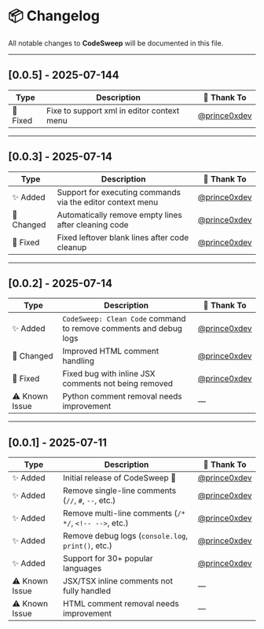 # 📦 Changelog

All notable changes to **CodeSweep** will be documented in this file.

---


## [0.0.5] - 2025-07-144

| Type     | Description                                                                 | 👤 Thank To             |
|----------|-----------------------------------------------------------------------------|-----------------------
| 🐛 Fixed  | Fixe to support xml in editor context menu                             | [@prince0xdev](https://github.com/prince0xdev) |

---

## [0.0.3] - 2025-07-14

| Type     | Description                                                                 | 👤 Thank To             |
|----------|-----------------------------------------------------------------------------|-------------------------|
| ✨ Added  | Support for executing commands via the editor context menu                 | [@prince0xdev](https://github.com/prince0xdev) |
| 🔧 Changed | Automatically remove empty lines after cleaning code                      | [@prince0xdev](https://github.com/prince0xdev) |
| 🐛 Fixed  | Fixed leftover blank lines after code cleanup                              | [@prince0xdev](https://github.com/prince0xdev) |

---

## [0.0.2] - 2025-07-14

| Type     | Description                                                                 | 👤 Thank To             |
|----------|-----------------------------------------------------------------------------|-------------------------|
| ✨ Added  | `CodeSweep: Clean Code` command to remove comments and debug logs          | [@prince0xdev](https://github.com/prince0xdev) |
| 🔧 Changed | Improved HTML comment handling                                             | [@prince0xdev](https://github.com/prince0xdev) |
| 🐛 Fixed  | Fixed bug with inline JSX comments not being removed                       | [@prince0xdev](https://github.com/prince0xdev) |
| ⚠️ Known Issue | Python comment removal needs improvement                              | —                       |

---

## [0.0.1] - 2025-07-11

| Type     | Description                                                                 | 👤 Thank To             |
|----------|-----------------------------------------------------------------------------|-------------------------|
| ✨ Added  | Initial release of CodeSweep 🚀                                             | [@prince0xdev](https://github.com/prince0xdev) |
| ✨ Added  | Remove single-line comments (`//`, `#`, `--`, etc.)                         | [@prince0xdev](https://github.com/prince0xdev) |
| ✨ Added  | Remove multi-line comments (`/* */`, `<!-- -->`, etc.)                      | [@prince0xdev](https://github.com/prince0xdev) |
| ✨ Added  | Remove debug logs (`console.log`, `print()`, etc.)                          | [@prince0xdev](https://github.com/prince0xdev) |
| ✨ Added  | Support for 30+ popular languages                                           | [@prince0xdev](https://github.com/prince0xdev) |
| ⚠️ Known Issue | JSX/TSX inline comments not fully handled                             | —                       |
| ⚠️ Known Issue | HTML comment removal needs improvement                                | —                       |
